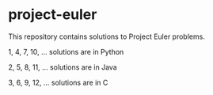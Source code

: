 # project-euler
This repository contains solutions to Project Euler problems.

1, 4, 7, 10, ... solutions are in Python

2, 5, 8, 11, ... solutions are in Java

3, 6, 9, 12, ... solutions are in C
